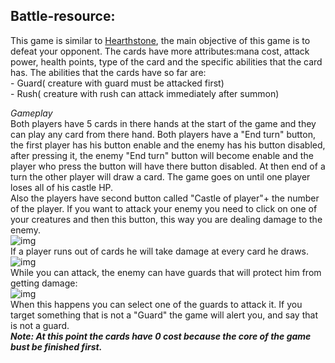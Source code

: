   ## Battle-resource:
  
   This game is similar to [Hearthstone](https://playhearthstone.com/en-us/), the main objective of this game is to defeat your opponent. The cards have more attributes:mana cost, attack power, health points, type of the card and the specific abilities that the card has.
   The abilities that the cards have so far are:</br>
      - Guard( creature with guard must be attacked first)</br>
      - Rush( creature with rush can attack immediately after summon)</br>
   
   *Gameplay*</br>
   Both players have 5 cards in there hands at the start of the game and they can play any card from there hand. Both players have a "End turn" button, the first player has his button enable and the enemy has his button disabled, after pressing it, the enemy "End turn" button will become enable and the player who press the button will have there button disabled. At then end of a turn the other player will draw a card. The game goes on until one player loses all of his castle HP.</br>
   Also the players have second button called "Castle of player"+ the number of the player. If you want to attack your enemy you need to click on one of your creatures and then this button, this way you are dealing damage to the enemy.</br>
   ![img](https://github.com/ManoloiuAlexandru/Battle_resurce/blob/master/msg1.png)</br>
   If a player runs out of cards he will take damage at every card he draws.<br>
   ![img](https://github.com/ManoloiuAlexandru/Battle_resurce/blob/master/message3.png)</br>
   While you can attack, the enemy can have guards that will protect him from getting damage:</br>
   ![img](https://github.com/ManoloiuAlexandru/Battle_resurce/blob/master/message2.png)</br>
   When this happens you can select one of the guards to attack it. If you target something that is not a "Guard" the game will alert you, and say that is not a guard.</br>
***Note: At this point the cards have 0 cost because the core of the game bust be finished first.***
      
